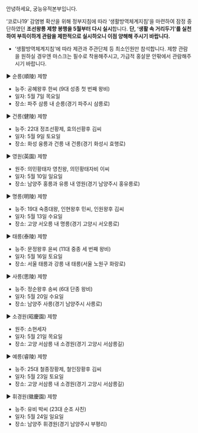안녕하세요, 궁능유적본부입니다.

‘코로나19’ 감염병 확산을 위해 정부지침에 따라 ‘생활방역체계지침’을 마련하여 잠정 중단하였던 **조선왕릉 제향 봉행을 5월부터 다시 실시**합니다. **단, ‘생활 속 거리두기’를 실천하여 부득이하게 관람을 제한적으로 실시하오니 이점 양해해 주시기 바랍니다.**

- ‘생활방역체계지침’에 따라 제관과 주관단체 등 최소인원만 참석합니다. 제향 관람을 원하실 경우엔 마스크는 필수로 착용해주시고, 가급적 홍살문 안팎에서 관람해주시기 바랍니다.

▶ 순릉(順陵) 제향
  - 능주: 공혜왕후 한씨 (9대 성종 첫 번째 왕비)
  - 일자: 5월 7일 목요일
  - 장소: 파주 삼릉 내 순릉(경기 파주시 삼릉로)

▶ 건릉(健陵) 제향
  - 능주: 22대 정조선황제, 효의선황후 김씨
  - 일자: 5월 9일 토요일
  - 장소: 화성 융릉과 건릉 내 건릉(경기 화성시 효행로)

▶ 영원(英園) 제향
  - 원주: 의민황태자 영친왕, 의민황태자비 이씨
  - 일자: 5월 10일 일요일
  - 장소: 남양주 홍릉과 유릉 내 영원(경기 남양주시 홍유릉로)

▶ 명릉(明陵) 제향
  - 능주: 19대 숙종대왕, 인현왕후 민씨, 인원왕후 김씨
  - 일자: 5월 13일 수요일
  - 장소: 고양 서오릉 내 명릉(경기 고양시 서오릉로)

▶ 태릉(泰陵) 제향
  - 능주: 문정왕후 윤씨 (11대 중종 세 번째 왕비)
  - 일자: 5월 16일 토요일
  - 장소: 서울 태릉과 강릉 내 태릉(서울 노원구 화랑로)

▶ 사릉(思陵) 제향
  - 능주: 정순왕후 송씨 (6대 단종 왕비)
  - 일자: 5월 20일 수요일
  - 장소: 남양주 사릉(경기 남양주시 사릉로)

▶ 소경원(昭慶園) 제향
  - 원주: 소현세자
  - 일자: 5월 21일 목요일
  - 장소: 고양 서삼릉 내 소경원(경기 고양시 서삼릉길)

▶ 예릉(睿陵) 제향
  - 능주: 25대 철종장황제, 철인장황후 김씨
  - 일자: 5월 23일 토요일
  - 장소: 고양 서삼릉 내 소경원(경기 고양시 서삼릉길)

▶ 휘경원(徽慶園) 제향
  - 능주: 유비 박씨 (23대 순조 사친)
  - 일자: 5월 24일 일요일
  - 장소: 남양주 휘경원(경기 남양주시 부평리)